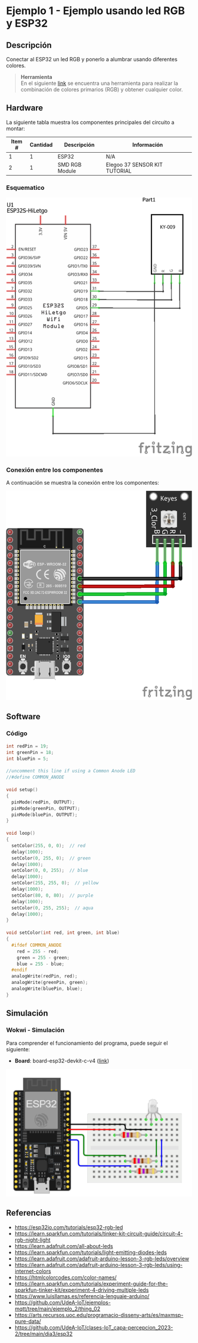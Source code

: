 # Ejemplo 1 - Ejemplo usando led RGB y ESP32

## Descripción

Conectar al ESP32 un led RGB y ponerlo a alumbrar usando diferentes colores.

> **Herramienta** </br> En el siguiente [link](https://www.rapidtables.com/web/color/RGB_Color.html) se encuentra una herramienta para realizar la combinación de colores primarios (RGB) y obtener cualquier color.

## Hardware

La siguiente tabla muestra los componentes principales del circuito a montar:


| Item # | Cantidad | Descripción    | Información |
| ------ | -------- | -------------- | ----------- |
| 1      | 1        | ESP32          | N/A         |
| 2      | 1        | SMD RGB Module | Elegoo 37 SENSOR KIT TUTORIAL|

### Esquematico

<p align="center">
  <img src="ESP32-RGB_1_sch.png">
</p>

### Conexión entre los componentes

A continuación se muestra la conexión entre los componentes:

<p align="center">
  <img src="ESP32-RGB_1_bb.png">
</p>

## Software

### Código

```C++
int redPin = 19;
int greenPin = 18;
int bluePin = 5;

//uncomment this line if using a Common Anode LED
//#define COMMON_ANODE

void setup()
{
  pinMode(redPin, OUTPUT);
  pinMode(greenPin, OUTPUT);
  pinMode(bluePin, OUTPUT);  
}

void loop()
{
  setColor(255, 0, 0);  // red
  delay(1000);
  setColor(0, 255, 0);  // green
  delay(1000);
  setColor(0, 0, 255);  // blue
  delay(1000);
  setColor(255, 255, 0);  // yellow
  delay(1000);  
  setColor(80, 0, 80);  // purple
  delay(1000);
  setColor(0, 255, 255);  // aqua
  delay(1000);
}

void setColor(int red, int green, int blue)
{
  #ifdef COMMON_ANODE
    red = 255 - red;
    green = 255 - green;
    blue = 255 - blue;
  #endif
  analogWrite(redPin, red);
  analogWrite(greenPin, green);
  analogWrite(bluePin, blue);  
}
```

## Simulación

### Wokwi - Simulación

Para comprender el funcionamiento del programa, puede seguir el siguiente: 
* **Board**: board-esp32-devkit-c-v4 ([link](https://wokwi.com/projects/391210532094486529))

<p align="center">
  <img src="ESP32_RGB_1.png">
</p>

## Referencias

* https://esp32io.com/tutorials/esp32-rgb-led
* https://learn.sparkfun.com/tutorials/tinker-kit-circuit-guide/circuit-4-rgb-night-light
* https://learn.adafruit.com/all-about-leds
* https://learn.sparkfun.com/tutorials/light-emitting-diodes-leds
* https://learn.adafruit.com/adafruit-arduino-lesson-3-rgb-leds/overview
* https://learn.adafruit.com/adafruit-arduino-lesson-3-rgb-leds/using-internet-colors
* https://htmlcolorcodes.com/color-names/
* https://learn.sparkfun.com/tutorials/experiment-guide-for-the-sparkfun-tinker-kit/experiment-4-driving-multiple-leds
* https://www.luisllamas.es/referencia-lenguaje-arduino/
* https://github.com/UdeA-IoT/ejemplos-mqtt/tree/main/ejemplo_2/thing_02
* https://arts.recursos.uoc.edu/programacio-disseny-arts/es/maxmsp-pure-data/
* https://github.com/UdeA-IoT/clases-IoT_capa-percepcion_2023-2/tree/main/dia3/esp32